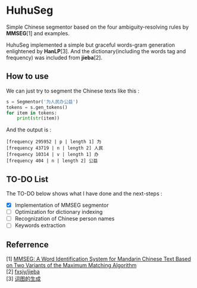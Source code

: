 # HuhuSeg
Simple Chinese segmentor based on the four ambiguity-resolving rules by **MMSEG**[1] and examples.  

HuhuSeg implemented a simple but graceful words-gram generation enlightened by **HanLP**[3]. And the dictionary(including the words tag and frequency) was included from **jieba**[2]. 

## How to use 
We can just try to segment the Chinese texts like this :
```python
s = Segmentor('为人民办公益')
tokens = s.gen_tokens()
for item in tokens:
    print(str(item))
```

And the output is :
```
[frequency 295952 | p | length 1] 为
[frequency 43719 | n | length 2] 人民
[frequency 10314 | v | length 1] 办
[frequency 404 | n | length 2] 公益
```
  
## TO-DO List
The TO-DO below shows what I have done and the next-steps :  
- [x] Implementation of MMSEG segmentor
- [ ] Optimization for dictionary indexing
- [ ] Recognization of Chinese person names
- [ ] Keywords extraction

## Referrence
[1] [MMSEG: A Word Identification System for Mandarin Chinese Text Based on Two Variants of the Maximum Matching Algorithm](http://technology.chtsai.org/mmseg/)  
[2] [fxsjy/jieba](https://github.com/fxsjy/jieba)  
[3] [词图的生成](http://www.hankcs.com/nlp/segment/the-word-graph-is-generated.html)
